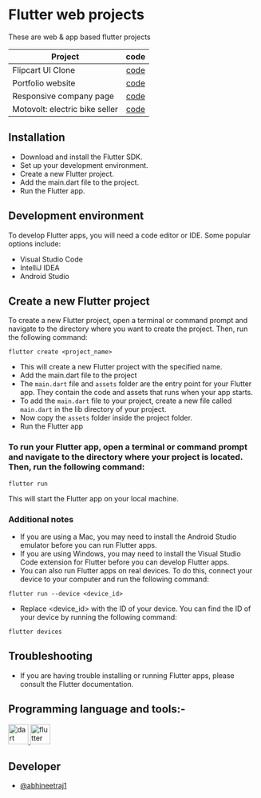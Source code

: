 # Flutter web projects

These are web & app based flutter projects

| Project | code |
|--|:--:|
| Flipcart UI Clone | [code](flipcart/main.dart) |
| Portfolio website | [code](portfolio/main.dart) |
| Responsive company page | [code](screenrecorder/main.dart) |
| Motovolt: electric bike seller | [code](motovolt/main.dart) |

## Installation
*   Download and install the Flutter SDK.
*   Set up your development environment.
*   Create a new Flutter project.
*   Add the main.dart file to the project.
*   Run the Flutter app.

## Development environment

To develop Flutter apps, you will need a code editor or IDE. Some popular options include:

*   Visual Studio Code
*   IntelliJ IDEA
*   Android Studio

## Create a new Flutter project
To create a new Flutter project, open a terminal or command prompt and navigate to the directory where you want to create the project. Then, run the following command:
```
flutter create <project_name>
```
*   This will create a new Flutter project with the specified name.
*   Add the main.dart file to the project
*   The `main.dart` file and `assets` folder are the entry point for your Flutter app. They contain the code and assets that runs when your app starts.
*   To add the `main.dart` file to your project, create a new file called `main.dart` in the lib directory of your project.
*   Now copy the `assets` folder inside the project folder.
*   Run the Flutter app

### To run your Flutter app, open a terminal or command prompt and navigate to the directory where your project is located. Then, run the following command:

```
flutter run
```

This will start the Flutter app on your local machine.

### Additional notes

*   If you are using a Mac, you may need to install the Android Studio emulator before you can run Flutter apps.
*   If you are using Windows, you may need to install the Visual Studio Code extension for Flutter before you can develop Flutter apps.
*   You can also run Flutter apps on real devices. To do this, connect your device to your computer and run the following command:

```
flutter run --device <device_id>
```

*   Replace <device_id> with the ID of your device. You can find the ID of your device by running the following command:

```
flutter devices
```

## Troubleshooting
*   If you are having trouble installing or running Flutter apps, please consult the Flutter documentation.


## Programming language and tools:-
<a href="https://dart.dev" target="_blank" rel="noreferrer"> <img src="https://www.vectorlogo.zone/logos/dartlang/dartlang-icon.svg" alt="dart" width="40" height="40"/> </a> 
<a href="https://flutter.dev" target="_blank" rel="noreferrer"> <img src="https://cdn.iconscout.com/icon/free/png-256/free-flutter-2752187-2285004.png" alt="flutter" width="40" height="40"/> </a> 


## Developer
*   [@abhineetraj1](https://github.com/abhineetraj1)
